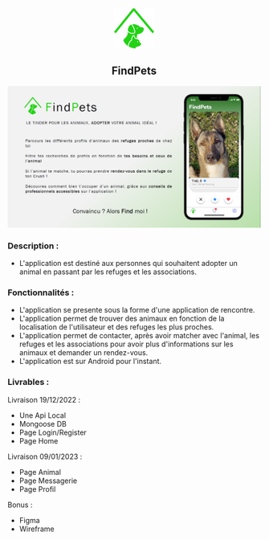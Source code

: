 <div align="center">
    <a href="https://github.com/KevOneRedOne/FindPets">
        <img src="/Design/logo/FindPets.png" alt="Logo" width="80" height="80">
    </a>
    <h2 align="center">FindPets</h2>
</div>


<div align="center">
    <a href="https://github.com/KevOneRedOne/FindPets">
        <img src="/Design/OnePage/OnePage.png" alt="Logo">
    </a>
</div>


### Description :
- L'application est destiné aux personnes qui souhaitent adopter un animal en passant par les refuges et les associations.


### Fonctionnalités :
- L'application se presente sous la forme d'une application de rencontre.
- L'application permet de trouver des animaux en fonction de la localisation de l'utilisateur et des refuges les plus proches.
- L'application permet de contacter, après avoir matcher avec l'animal, les refuges et les associations pour avoir plus d'informations sur les animaux et demander un rendez-vous.
- L'application est sur Android pour l'instant.

### Livrables :
Livraison 19/12/2022 :
- Une Api Local
- Mongoose DB
- Page Login/Register
- Page Home

Livraison 09/01/2023 :
- Page Animal
- Page Messagerie
- Page Profil

Bonus :
- Figma
- Wireframe